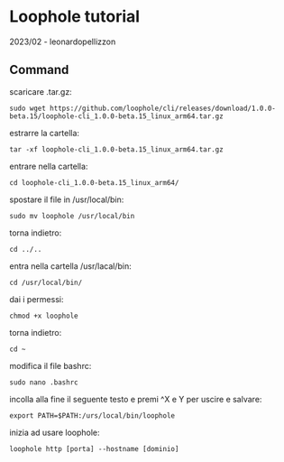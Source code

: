 # Loophole tutorial

2023/02 - leonardopellizzon

## Command

scaricare .tar.gz:
```
sudo wget https://github.com/loophole/cli/releases/download/1.0.0-beta.15/loophole-cli_1.0.0-beta.15_linux_arm64.tar.gz
```

estrarre la cartella:
```
tar -xf loophole-cli_1.0.0-beta.15_linux_arm64.tar.gz
```

entrare nella cartella:
```
cd loophole-cli_1.0.0-beta.15_linux_arm64/
```

spostare il file in /usr/local/bin:
```
sudo mv loophole /usr/local/bin
```

torna indietro:
```
cd ../..
```

entra nella cartella /usr/lacal/bin:
```
cd /usr/local/bin/
```

dai i permessi:
```
chmod +x loophole
```

torna indietro:
```
cd ~
```

modifica il file bashrc:
```
sudo nano .bashrc
```

incolla alla fine il seguente testo e premi ^X e Y per uscire e salvare:
```
export PATH=$PATH:/urs/local/bin/loophole
```

inizia ad usare loophole:
```
loophole http [porta] --hostname [dominio]
```
